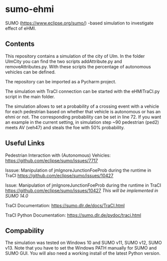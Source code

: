 # sumo-ehmi

SUMO (https://www.eclipse.org/sumo/) -based simulation to investigate effect of eHMI.

## Contents

This repository contains a simulation of the city of Ulm. In the folder UlmCity you can find the two scripts addAttribute.py and removeAttributes.py. With these scripts the percentage of autonomous vehicles can be defined.

The repository can be imported as a Pycharm project.

The simulation with TraCI connection can be started with the eHMITraCI.py script in the main folder.

The simulation allows to set a probability of a crossing event with a vehicle for each pedestrian based on whether that vehicle is autonomous or has an ehmi or not. The corresponding probability can be set in line 72.
If you want an example in the current setting, in simulation step ~90 pedestrian (ped2) meets AV (veh47) and steals the foe with 50% probability.

## Useful Links

Pedestrian Interaction with (Autonomous) Vehicles:
https://github.com/eclipse/sumo/issues/7717

Isssue: Manipulation of jmIgnoreJunctionFoeProb during the runtime in TraCI
https://github.com/eclipse/sumo/issues/10427

Issue: Manipulation of jmIgnoreJunctionFoeProb during the runtime in TraCI
https://github.com/eclipse/sumo/issues/10427
_This will be implemented in SUMO 14.0_

TraCI Documentation:
https://sumo.dlr.de/docs/TraCI.html

TraCI Python Documentation:
https://sumo.dlr.de/pydoc/traci.html

## Compability

The simulation was tested on Windows 10 and SUMO v11, SUMO v12, SUMO v13.
Note that you have to set the Windows PATH manually for SUMO and SUMO GUI.
You will also need a working install of the latest Python version.
